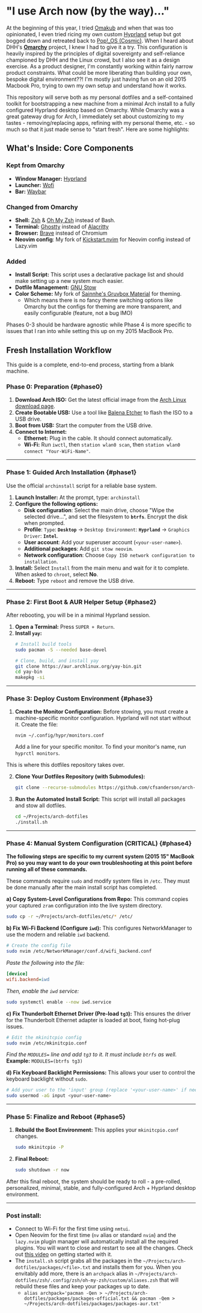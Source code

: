 # "I use Arch now (by the way)..."

At the beginning of this year, I tried [Omakub](https://omakub.org/) and when that was too opinionated, I even tried ricing my own custom [Hyprland](https://hypr.land/) setup but got bogged down and retreated back to [Pop!_OS (Cosmic)](https://system76.com/cosmic/). When I heard about DHH's **[Omarchy](https://github.com/basecamp/omarchy)** project, I knew I had to give it a try. This configuration is heavily inspired by the principles of digital sovereignty and self-reliance championed by DHH and the Linux crowd, but I also see it as a design exercise. As a product designer, I'm constantly working within fairly narrow product constraints. What could be more liberating than building your own, bespoke digital environment??! I'm mostly just having fun on an old 2015 Macbook Pro, trying to own my own setup and understand how it works.

This repository will serve both as my personal dotfiles and a self-contained toolkit for bootstrapping a new machine from a minimal Arch install to a fully configured Hyprland desktop based on Omarchy. While Omarchy was a great gateway drug for Arch, I immediately set about customizing to my tastes - removing/replacing apps, refining with my personal theme, etc. - so much so that it just made sense to "start fresh". Here are some highlights:

## What's Inside: Core Components

### Kept from Omarchy
*   **Window Manager:** [Hyprland](https://hypr.land/)
*   **Launcher:** [Wofi](https://github.com/SimplyCEO/wofi)
*   **Bar:** [Waybar](https://github.com/Alexays/Waybar)

### Changed from Omarchy
*   **Shell:** [Zsh](https://zsh.sourceforge.io/) & [Oh My Zsh](https://ohmyz.sh/) instead of Bash.
*   **Terminal:** [Ghostty](https://ghostty.org/) instead of [Alacritty](https://alacritty.org/)
*   **Browser:** [Brave](https://brave.com/) instead of Chromium
*   **Neovim config**: My fork of [Kickstart.nvim](https://github.com/cfsanderson/kickstart-cfs.nvim) for Neovim config instead of Lazy.vim

### Added
*   **Install Script:** This script uses a declarative package list and should make setting up a new system much easier.
*   **Dotfile Management:** [GNU Stow](https://www.gnu.org/software/stow/)
*   **Color Scheme:** My fork of [Sainnhe's Gruvbox Material](https://github.com/cfsanderson/cfs-gruvbox-material) for theming.
	* Which means there is no fancy theme switching options like Omarchy but the configs for theming are more transparent, and easily configurable (feature, not a bug IMO)

Phases 0-3 should be hardware agnostic while Phase 4 is more specific to issues that I ran into while setting this up on my 2015 MacBook Pro.

## Fresh Installation Workflow

This guide is a complete, end-to-end process, starting from a blank machine.

### Phase 0: Preparation {#phase0}

1.  **Download Arch ISO:** Get the latest official image from the [Arch Linux download page](https://archlinux.org/download/).
2.  **Create Bootable USB:** Use a tool like [Balena Etcher](https://www.balena.io/etcher/) to flash the ISO to a USB drive.
3.  **Boot from USB:** Start the computer from the USB drive.
4.  **Connect to Internet:**
    *   **Ethernet:** Plug in the cable. It should connect automatically.
    *   **Wi-Fi:** Run `iwctl`, then `station wlan0 scan`, then `station wlan0 connect "Your-WiFi-Name"`.

---

### Phase 1: Guided Arch Installation {#phase1}

Use the official `archinstall` script for a reliable base system.

1.  **Launch Installer:** At the prompt, type: `archinstall`
2.  **Configure the following options:**
    *   **Disk configuration**: Select the main drive, choose "Wipe the selected drive...", and set the filesystem to **`btrfs`**. Encrypt the disk when prompted.
    *   **Profile**: `Type`: **`Desktop`** -> `Desktop Environment`: **`Hyprland`** -> `Graphics Driver`: **`Intel`**.
    *   **User account**: Add your superuser account (`<your-user-name>`).
    *   **Additional packages**: Add `git stow neovim`.
    *   **Network configuration**: Choose `Copy ISO network configuration to installation`.
3.  **Install:** Select `Install` from the main menu and wait for it to complete. When asked to `chroot`, select **No**.
4.  **Reboot:** Type `reboot` and remove the USB drive.

---

### Phase 2: First Boot & AUR Helper Setup {#phase2}

After rebooting, you will be in a minimal Hyprland session.

1.  **Open a Terminal:** Press `SUPER + Return`.
2.  **Install `yay`:**
    ```bash
    # Install build tools
    sudo pacman -S --needed base-devel

    # Clone, build, and install yay
    git clone https://aur.archlinux.org/yay-bin.git
    cd yay-bin
    makepkg -si
    ```

---

### Phase 3: Deploy Custom Environment {#phase3}

1. **Create the Monitor Configuration:**
    Before stowing, you must create a machine-specific monitor configuration. Hyprland will not start without it. Create the file:
    ```
    nvim ~/.config/hypr/monitors.conf
    ```
    Add a line for your specific monitor. To find your monitor's name, run `hyprctl monitors`.

This is where this dotfiles repository takes over.

2.  **Clone Your Dotfiles Repository (with Submodules):**
    ```bash
    git clone --recurse-submodules https://github.com/cfsanderson/arch-dotfiles.git ~/Projects/arch-dotfiles
    ```

3.  **Run the Automated Install Script:**
    This script will install all packages and stow all dotfiles.
    ```bash
    cd ~/Projects/arch-dotfiles
    ./install.sh
    ```

---

### Phase 4: Manual System Configuration (CRITICAL) {#phase4}

**The following steps are specific to my current system (2015 15" MacBook Pro) so you may want to do your own troubleshooting at this point before running all of these commands.** 

These commands require `sudo` and modify system files in `/etc`. They must be done manually after the main install script has completed.

**a) Copy System-Level Configurations from Repo:**
This command copies your captured `zram` configuration into the live system directory.
```bash
sudo cp -r ~/Projects/arch-dotfiles/etc/* /etc/
```

**b) Fix Wi-Fi Backend (Configure `iwd`):**
This configures NetworkManager to use the modern and reliable `iwd` backend.
```bash
# Create the config file
sudo nvim /etc/NetworkManager/conf.d/wifi_backend.conf
```
*Paste the following into the file:*
```ini
[device]
wifi.backend=iwd
```
*Then, enable the `iwd` service:*
```bash
sudo systemctl enable --now iwd.service
```

**c) Fix Thunderbolt Ethernet Driver (Pre-load `tg3`):**
This ensures the driver for the Thunderbolt Ethernet adapter is loaded at boot, fixing hot-plug issues.
```bash
# Edit the mkinitcpio config
sudo nvim /etc/mkinitcpio.conf
```
*Find the `MODULES=` line and add `tg3` to it. It must include `btrfs` as well.*
**Example:** `MODULES=(btrfs tg3)`

**d) Fix Keyboard Backlight Permissions:**
This allows your user to control the keyboard backlight without `sudo`.
```bash
# Add your user to the 'input' group (replace '<your-user-name>' if needed)
sudo usermod -aG input <your-user-name>
```

---

### Phase 5: Finalize and Reboot {#phase5}

1.  **Rebuild the Boot Environment:** This applies your `mkinitcpio.conf` changes.
    ```bash
    sudo mkinitcpio -P
    ```
2.  **Final Reboot:**
    ```bash
    sudo shutdown -r now
    ```

After this final reboot, the system should be ready to roll - a pre-rolled, personalized, minimal, stable, and fully-configured Arch + Hyprland desktop environment.

-----

### Post install:
- Connect to Wi-Fi for the first time using `nmtui`.
- Open Neovim for the first time (`nv` alias or standard `nvim`) and the `lazy.nvim` plugin manager will automatically install all the required plugins. You will want to close and restart to see all the changes. Check out [this video](https://youtu.be/m8C0Cq9Uv9o?si=T4lvWKUjSLpFy-pZ) on getting started with it.
- The `install.sh` script grabs all the packages in the `~/Projects/arch-dotfiles/packages/<file>.txt` and installs them for you. When you envitably add more, there is an `archpack` alias in `~/Projects/arch-dotfiles/zsh/.config/zsh/oh-my-zsh/custom/aliases.zsh` that will rebuild these files and keep your packages up to date.
	- `alias archpack='pacman -Qen > ~/Projects/arch-dotfiles/packages/packages-official.txt && pacman -Qem > ~/Projects/arch-dotfiles/packages/packages-aur.txt'`

